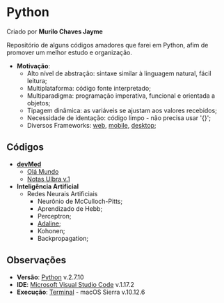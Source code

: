 # Python
Criado por **Murilo Chaves Jayme**

Repositório de alguns códigos amadores que farei em Python, afim de promover um melhor estudo e organização.

- **Motivação**:
    - Alto nível de abstração: sintaxe similar à linguagem natural, fácil leitura;
    - Multiplataforma: código fonte interpretado;
    - Multiparadigma: programação imperativa, funcional e orientada a objetos;
    - Tipagem dinâmica: as variáveis se ajustam aos valores recebidos;
    - Necessidade de identação: código limpo - não precisa usar '{}';
    - Diversos Frameworks: [web](https://www.djangoproject.com), [mobile](https://kivy.org/#home), [desktop](https://wiki.python.org/moin/TkInter);

## Códigos
- **[devMed](./devMed)**
    - [Olá Mundo](./devMed/olaMundo.py)
    - [Notas Ulbra v.1](./devMed/notasUlbra.py)
- **Inteligência Artificial**
    - Redes Neurais Artificiais
        - Neurônio de McCulloch-Pitts;
        - Aprendizado de Hebb;
        - Perceptron;
        - [Adaline](./Inteligência%20Artificial/Redes%20Neurais%20Artificiais/Adaline);
        - Kohonen;
        - Backpropagation;

## Observações
- **Versão**: [Python](https://www.python.org) v.2.7.10
- **IDE**: [Microsoft Visual Studio Code](https://code.visualstudio.com) v.1.17.2
- **Execução**: [Terminal](https://support.apple.com/pt-br/guide/terminal/welcome) - macOS Sierra v.10.12.6